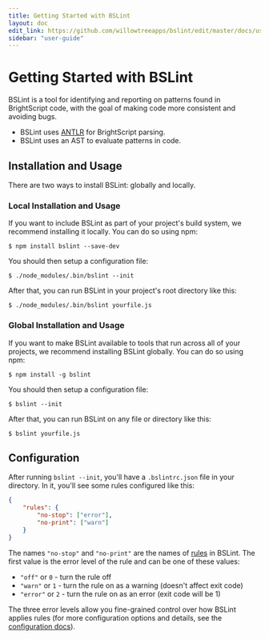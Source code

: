```yaml
---
title: Getting Started with BSLint
layout: doc
edit_link: https://github.com/willowtreeapps/bslint/edit/master/docs/user-guide/getting-started.md
sidebar: "user-guide"
---
```


# Getting Started with BSLint

BSLint is a tool for identifying and reporting on patterns found in BrightScript code, with the goal of making code more consistent and avoiding bugs.

* BSLint uses [ANTLR](https://www.antlr.org) for BrightScript parsing.
* BSLint uses an AST to evaluate patterns in code.

## Installation and Usage

There are two ways to install BSLint: globally and locally.

### Local Installation and Usage

If you want to include BSLint as part of your project's build system, we recommend installing it locally. You can do so using npm:

```
$ npm install bslint --save-dev
```

You should then setup a configuration file:

```
$ ./node_modules/.bin/bslint --init
```

After that, you can run BSLint in your project's root directory like this:

```
$ ./node_modules/.bin/bslint yourfile.js
```

### Global Installation and Usage

If you want to make BSLint available to tools that run across all of your projects, we recommend installing BSLint globally. You can do so using npm:

```
$ npm install -g bslint
```

You should then setup a configuration file:

```
$ bslint --init
```

After that, you can run BSLint on any file or directory like this:

```
$ bslint yourfile.js
```

## Configuration

After running `bslint --init`, you'll have a `.bslintrc.json` file in your directory. In it, you'll see some rules configured like this:

```json
{
    "rules": {
        "no-stop": ["error"],
        "no-print": ["warn"]
    }
}
```

The names `"no-stop"` and `"no-print"` are the names of [rules](https://willowtreeapps.github.io/bslint/rules) in BSLint. The first value is the error level of the rule and can be one of these values:

* `"off"` or `0` - turn the rule off
* `"warn"` or `1` - turn the rule on as a warning (doesn't affect exit code)
* `"error"` or `2` - turn the rule on as an error (exit code will be 1)

The three error levels allow you fine-grained control over how BSLint applies rules (for more configuration options and details, see the [configuration docs](https://willowtreeapps.github.io/bslint/user-guide/configuring)).